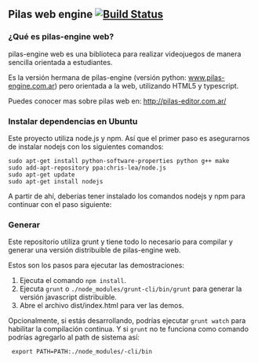 ## Pilas web engine [![Build Status](https://travis-ci.org/hugoruscitti/pilasweb.png?branch=master)](https://travis-ci.org/hugoruscitti/pilasweb)

### ¿Qué es pilas-engine web?

pilas-engine web es una biblioteca para realizar videojuegos de manera
sencilla orientada a estudiantes.

Es la versión hermana de pilas-engine (versión python: www.pilas-engine.com.ar)
pero orientada a la web, utilizando HTML5 y typescript.

Puedes conocer mas sobre pilas web en: http://pilas-editor.com.ar/


### Instalar dependencias en Ubuntu

Este proyecto utiliza node.js y npm. Así que el primer paso es
asegurarnos de instalar nodejs con los siguientes comandos:

    sudo apt-get install python-software-properties python g++ make
    sudo add-apt-repository ppa:chris-lea/node.js
    sudo apt-get update
    sudo apt-get install nodejs

A partir de ahí, deberías tener instalado los comandos nodejs
y npm para continuar con el paso siguiente:

### Generar

Este repositorio utiliza grunt y tiene todo lo necesario para compilar
y generar una versión distribuible de pilas-engine web.

Estos son los pasos para ejecutar las demostraciones:

1. Ejecuta el comando `npm install`.
2. Ejecuta `grunt` o `./node_modules/grunt-cli/bin/grunt` para generar la versión javascript distribuible.
3. Abre el archivo dist/index.html para ver las demos.

Opcionalmente, si estás desarrollando, podrías ejecutar `grunt watch` para
habilitar la compilación continua. Y si `grunt` no te funciona como
comando podrías agregarlo al path de sistema así:

     export PATH=PATH:./node_modules/-cli/bin
